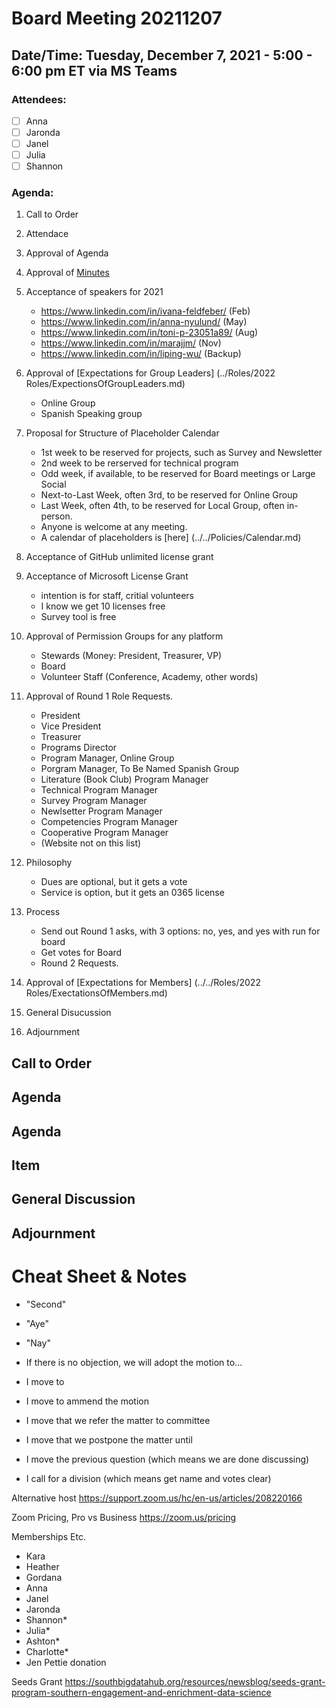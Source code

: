 # Board Meeting 20211207

## Date/Time: Tuesday, December 7, 2021 - 5:00 - 6:00 pm ET via MS Teams

### Attendees: 

- [ ] Anna
- [ ] Jaronda
- [ ] Janel
- [ ] Julia
- [ ] Shannon

### Agenda:
1. Call to Order
2. Attendace
3. Approval of Agenda
4. Approval of [Minutes](../BoardMinutes/20210607.md)

5. Acceptance of speakers for 2021
    - https://www.linkedin.com/in/ivana-feldfeber/ (Feb)
    - https://www.linkedin.com/in/anna-nyulund/ (May)
    - https://www.linkedin.com/in/toni-p-23051a89/ (Aug)
    - https://www.linkedin.com/in/marajjm/ (Nov)
    - https://www.linkedin.com/in/liping-wu/ (Backup)
6. Approval of [Expectations for Group Leaders] (../Roles/2022 Roles/ExpectionsOfGroupLeaders.md)
    - Online Group
    - Spanish Speaking group
7. Proposal for Structure of Placeholder Calendar
    - 1st week to be reserved for projects, such as Survey and Newsletter
    - 2nd week to be rerserved for technical program
    - Odd week, if available, to be reserved for Board meetings or Large Social
    - Next-to-Last Week, often 3rd, to be reserved for Online Group
    - Last Week, often 4th, to be reserved for Local Group, often in-person. 
    - Anyone is welcome at any meeting.
    - A calendar of placeholders is [here] (../../Policies/Calendar.md)
8. Acceptance of GitHub unlimited license grant
9. Acceptance of Microsoft License Grant
    - intention is for staff, critial volunteers
    - I know we get 10 licenses free
    - Survey tool is free
10. Approval of Permission Groups for any platform
    - Stewards (Money: President, Treasurer, VP)
    - Board
    - Volunteer Staff (Conference, Academy, other words)
11. Approval of Round 1 Role Requests. 
    - President
    - Vice President
    - Treasurer
    - Programs Director
    - Program Manager, Online Group
    - Porgram Manager, To Be Named Spanish Group
    - Literature (Book Club) Program Manager
    - Technical Program Manager
    - Survey Program Manager
    - Newlsetter Program Manager
    - Competencies Program Manager
    - Cooperative Program Manager
    - (Website not on this list)
12. Philosophy
    - Dues are optional, but it gets a vote
    - Service is option, but it gets an 0365 license
13. Process
    - Send out Round 1 asks, with 3 options: no, yes, and yes with run for board
    - Get votes for Board
    - Round 2 Requests. 
14. Approval of [Expectations for Members] (../../Roles/2022 Roles/ExectationsOfMembers.md)
15. General Disucussion
16. Adjournment


## Call to Order

## Agenda

## Agenda

## Item

## General Discussion

## Adjournment







# Cheat Sheet & Notes

* "Second"
* "Aye"
* "Nay"

* If there is no objection, we will adopt the motion to...

* I move to
* I move to ammend the motion
* I move that we refer the matter to committee
* I move that we postpone the matter until
* I move the previous question (which means we are done discussing)
* I call for a division (which means get name and votes clear)




Alternative host https://support.zoom.us/hc/en-us/articles/208220166

Zoom Pricing, Pro vs Business
https://zoom.us/pricing


Memberships Etc.
- Kara
- Heather
- Gordana
- Anna
- Janel
- Jaronda
- Shannon*
- Julia*
- Ashton*
- Charlotte*
- Jen Pettie donation

Seeds Grant
https://southbigdatahub.org/resources/newsblog/seeds-grant-program-southern-engagement-and-enrichment-data-science
